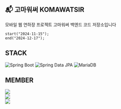 ## 📬 고마워써 KOMAWATSIR

모바일 웹 연하장 프로젝트 고마워써 백엔드 코드 저장소입니다
```
start("2024-11-15");
end("2024-12-17");
```

## STACK
![Spring Boot](https://img.shields.io/badge/Spring_Boot-6DB33F?style=for-the-badge&logo=spring-boot&logoColor=white)
![Spring Data JPA](https://img.shields.io/badge/Spring_Data_JPA-6DB33F?style=for-the-badge&logo=spring&logoColor=white)
![MariaDB](https://img.shields.io/badge/MariaDB-003545?style=for-the-badge&logo=mariadb&logoColor=white)


## MEMBER
<a href="https://github.com/dazz6zip" target="_blank">
    <img src="https://img.shields.io/badge/GitHub-@dazz6zip-181717?style=flat-square&logo=GitHub&logoColor=white&label=BE, FE"/>
</a>
<br/>
<a href="https://github.com/hyoseonlim" target="_blank">
   <img src="https://img.shields.io/badge/GitHub-@hyoseonlim-181717?style=flat-square&logo=GitHub&logoColor=white&label=FE"/>
</a>
<br/>
<a href="https://github.com/hi-haho" target="_blank">
    <img src="https://img.shields.io/badge/GitHub-@hihaho-181717?style=flat-square&logo=GitHub&logoColor=white&label=BE"/>
</a>

